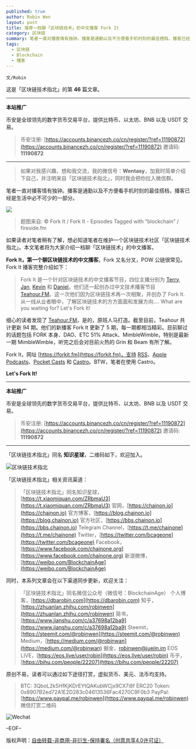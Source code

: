 ```yaml
---
published: true
author: Robin Wen
layout: post
title: 推荐一档聊「区块链技术」的中文播客 Fork It
category: 区块链
summary: 笔者一直对播客情有独钟。播客是通勤以及不方便看手机时刻的最佳搭档，播客已经是生活中必不可少的一部分。细心的读者发现了 Teahour.FM，是的，原班人马打造。截至目前，Teahour 共计更新 94 期。他们的新播客 Fork It 更新了 5 期，每一期都相当精彩。目前聊过的话题包括 FORK 本身、DAO、ETC 51% Attack、MimbleWimble，特别是最新一期 MimbleWimble，听完之后会对目前火热的 Grin 和 Beam 有所了解。
tags:
  - 区块链
  - Blockchain
  - 播客
---
```


`文/Robin`

这是「区块链技术指北」的第 **46** 篇文章。

***

**本站推广**

币安是全球领先的数字货币交易平台，提供比特币、以太坊、BNB 以及 USDT 交易。

> 币安注册: [https://accounts.binancezh.co/cn/register/?ref=11190872](https://accounts.binancezh.co/cn/register/?ref=11190872)
> 邀请码: **11190872**

***

> 如果对我感兴趣，想和我交流，我的微信号：**Wentasy**，加我时简单介绍下自己，并注明来自「区块链技术指北」，同时我会把你拉入微信群。

笔者一直对播客情有独钟。播客是通勤以及不方便看手机时刻的最佳搭档，播客已经是生活中必不可少的一部分。

![](https://cdn.dbarobin.com/fvbv8pO.jpg)

> 题图来自: © Fork It / Fork It - Episodes Tagged with “blockchain” / fireside.fm

如果读者对笔者稍有了解，想必知道笔者在维护一个区块链技术社区「区块链技术指北」。本文笔者将为大家介绍一档聊「区块链技术」的中文播客。

**Fork It，第一个聊区块链技术的中文播客**。Fork 又名分叉，POW 公链很常见。Fork It 播客完整介绍如下：

> Fork It 是一个针对区块链技术的中文播客节目，四位主播分别为 [Terry](https://twitter.com/poshboytl), [Jan](https://twitter.com/janhxie), [Kevin](https://twitter.com/knwang) 和 [Daniel](https://twitter.com/lgn21st)。他们还一起创办过中文技术播客节目 [Teahour.FM](http://teahour.fm/)。这一次他们因为区块链技术再一次相聚，并创办了 Fork It. 从一线从业者眼中，了解区块链技术的方方面面和发展方向.... What are you waiting for? Let's Fork It!

细心的读者发现了 [Teahour.FM](http://teahour.fm)，是的，原班人马打造。截至目前，Teahour 共计更新 94 期。他们的新播客 Fork It 更新了 5 期，每一期都相当精彩。目前聊过的话题包括 FORK 本身、DAO、ETC 51% Attack、MimbleWimble，特别是最新一期 MimbleWimble，听完之后会对目前火热的 Grin 和 Beam 有所了解。

Fork It，网址 [https://forkit.fm](https://forkit.fm)，支持 [RSS](https://forkit.fm/rss)、[Apple Podcasts](https://itunes.apple.com/cn/podcast/fork-it/id1440578671)、[Pocket Casts](https://pca.st/Ko7Z) 和 [Castro](https://castro.fm/podcast/c1368c71-6871-4d8e-8860-a154db765bf8)。BTW，笔者在使用 Castro。

**Let's Fork It!**

***

**本站推广**

币安是全球领先的数字货币交易平台，提供比特币、以太坊、BNB 以及 USDT 交易。

> 币安注册: [https://accounts.binancezh.co/cn/register/?ref=11190872](https://accounts.binancezh.co/cn/register/?ref=11190872)
> 邀请码: **11190872**

***

「区块链技术指北」同名 **知识星球**，二维码如下，欢迎加入。

![区块链技术指北](https://cdn.dbarobin.com/RBmpxTL.jpg)

「区块链技术指北」相关资讯渠道：

> 「区块链技术指北」同名知识星球，[https://t.xiaomiquan.com/ZRbmaU3](https://t.xiaomiquan.com/ZRbmaU3)
> 官网，[https://chainon.io](https://chainon.io)
> 官方博客，[https://blog.chainon.io](https://blog.chainon.io)
> 官方社区，[https://bbs.chainon.io](https://bbs.chainon.io)
> Telegram Channel，[https://t.me/chainone](https://t.me/chainone)
> Twitter，[https://twitter.com/bcageone](https://twitter.com/bcageone)
> Facebook，[https://www.facebook.com/chainone.org](https://www.facebook.com/chainone.org)
> 新浪微博，[https://weibo.com/BlockchainAge](https://weibo.com/BlockchainAge)

同时，本系列文章会在以下渠道同步更新，欢迎关注：

> 「区块链技术指北」同名微信公众号（微信号：BlockchainAge）
> 个人博客，[https://dbarobin.com](https://dbarobin.com)
> 知乎，[https://zhuanlan.zhihu.com/robinwen](https://zhuanlan.zhihu.com/robinwen)
> 简书，[https://www.jianshu.com/c/a37698a12ba9](https://www.jianshu.com/c/a37698a12ba9)
> Steemit，[https://steemit.com/@robinwen](https://steemit.com/@robinwen)
> Medium，[https://medium.com/@robinwan](https://medium.com/@robinwan)
> 掘金，[robinwen@juejin.im](https://juejin.im/user/5673ccae60b2260ee435f89a/posts)
> EOS LIVE，[https://eos.live/user/robin](https://eos.live/user/robin)
> 币乎，[https://bihu.com/people/22207](https://bihu.com/people/22207)

原创不易，读者可以通过如下途径打赏，虚拟货币、美元、法币均支持。

> BTC: 3QboL2k5HfKjKDrEYtQAKubWCjx9CX7i8f
> ERC20 Token: 0x8907B2ed72A1E2D283c04613536Fac4270C9F0b3
> PayPal: [https://www.paypal.me/robinwen](https://www.paypal.me/robinwen)
> 微信打赏二维码

![Wechat](https://cdn.dbarobin.com/SzoNl5b.jpg)

–EOF–

版权声明：[自由转载-非商用-非衍生-保持署名（创意共享4.0许可证）](http://creativecommons.org/licenses/by-nc-nd/4.0/deed.zh)
